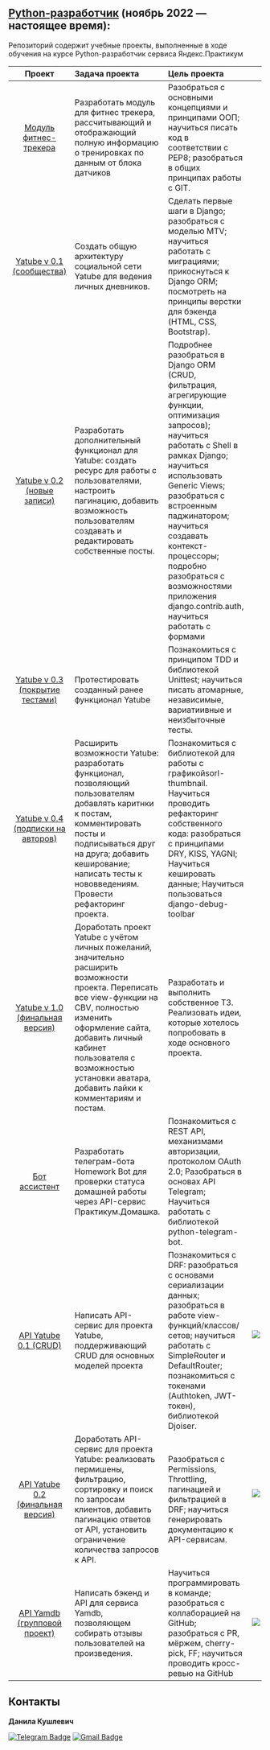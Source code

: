 ## [Python-разработчик](https://practicum.yandex.ru/backend-developer/) (ноябрь 2022 — настоящее время):

Репозиторий содержит учебные проекты, выполненные в ходе обучения на курсе Python-разработчик сервиса Яндекс.Практикум




| Проект | Задача проекта | Цель проекта | Библиотеки|
| :-----: | :-------------- | :---------- | :-------:|
|  [  Модуль фитнес-трекера](https://github.com/dkushlevich/Practicum-by-Yandex-Python/tree/main/01_fitness_tracker)        |Разработать модуль для фитнес трекера, рассчитывающий и отображающий полную информацию о тренировках по данным от блока датчиков| Разобраться с основными концепциями и принципами ООП; научиться писать код в соответствии с PEP8; разобраться в общих принципах работы с GIT.|-|
|  [Yatube v 0.1 (сообщества)](https://github.com/dkushlevich/Practicum-by-Yandex-Python/tree/main/02_Yatube/02_Yatube_v_0.1)|Создать общую архитектуру социальной сети Yatube для ведения личных дневников.| Сделать первые шаги в Django; разобраться с моделью MTV; научиться работать с миграциями; прикоснуться к Django ORM; посмотреть на принципы верстки для бэкенда (HTML, CSS, Bootstrap).| ![!Django](https://img.shields.io/badge/Django-2.2.9-blue)  |
|  [Yatube v 0.2 (новые записи)](https://github.com/dkushlevich/Practicum-by-Yandex-Python/tree/main/02_Yatube/02_Yatube_v_0.2)|Разработать дополнительный функционал для Yatube: создать ресурс для работы с пользователями, настроить пагинацию, добавить возможность пользователям создавать и редактировать собственные посты.|Подробнее разобраться в Django ORM (CRUD, фильтрация, агрегирующие функции, оптимизация запросов); научиться работать с Shell в рамках Django; научиться использовать Generic Views; разобраться с встроенным паджинатором; научиться создавать контекст-процессоры; подробно разобраться с возможностями приложения django.contrib.auth, научиться работать с формами | ![!Django](https://img.shields.io/badge/Django-2.2.9-blue) |
|  [Yatube v 0.3 (покрытие тестами)](https://github.com/dkushlevich/Practicum-by-Yandex-Python/tree/main/02_Yatube/02_Yatube_v_0.3)        |Протестировать созданный ранее функционал Yatubе|Познакомиться с принципом TDD и библиотекой Unittest; научиться писать атомарные, независимые, вариатиивные и неизбыточные тесты. |![!Django](https://img.shields.io/badge/Django-2.2.9-blue) |
|  [Yatube v 0.4 (подписки на авторов)](https://github.com/dkushlevich/Practicum-by-Yandex-Python/tree/main/02_Yatube/02_Yatube_v_0.4)|Расширить возможности Yatube: разработать функционал, позволяющий пользователям добавлять каритнки к постам, комментировать посты и подписываться друг на друга; добавить кеширование; написать тесты к нововведениям. Провести рефакторинг проекта. | Познакомиться с библиотекой для работы с графикойsorl-thumbnail. Научиться проводить рефакторинг собственного кода: разобраться с принципами DRY, KISS, YAGNI; Научиться кешировать данные; Научиться пользоваться django-debug-toolbar|![!Django](https://img.shields.io/badge/Django-2.2.9-blue) |
|  [Yatube v 1.0 (финальная версия)](https://github.com/dkushlevich/Practicum-by-Yandex-Python/tree/main/02_Yatube/02_Yatube_v_1.0_custom)|Доработать проект Yatube с учётом личных пожеланий, значительно расширить возможности проекта. Переписать все view-функции на CBV, полностью изменить оформление сайта, добавить личный кабинет пользователя с возможностью установки аватара, добавить лайки к комментариям и постам.|Разработать и выполнить собственное ТЗ. Реализовать идеи, которые хотелось попробовать в ходе основного проекта.|![!Django](https://img.shields.io/badge/Django-2.2.9-blue) |
|  [Бот ассистент](https://github.com/dkushlevich/Practicum-by-Yandex-Python/tree/main/03_bot_assistant)|Разработать телеграм-бота Homework Bot для проверки статуса домашней работы через API-сервис Практикум.Домашка.|Познакомиться с REST API, механизмами авторизации, протоколом OAuth 2.0; Разобраться в основах API Telegram; Научиться работать с библиотекой python-telegram-bot.|![!PTB](https://img.shields.io/badge/python_telegram_bot-13.9.10-blue) ![!Requests](https://img.shields.io/badge/requests-2.26.0-blue) |
|  [API Yatube 0.1 (CRUD)](https://github.com/dkushlevich/Practicum-by-Yandex-Python/tree/main/04_API_Yatube/04_API_Yatube_v_0.1)|Написать API-сервис для проекта Yatube, поддерживающий CRUD для основных моделей проекта|Познакомиться с DRF: разобраться с основами сериализации данных; разобраться в работе view-функций/классов/сетов; научиться работать с SimpleRouter и DefaultRouter; познакомиться с токенами (Authtoken, JWT-токен), библиотекой Djoiser.|![Django](https://img.shields.io/badge/Django-3.2.16-blue)![Django_REST_framework](https://img.shields.io/badge/DRF-3.12.4-blue)![Djoiser](https://img.shields.io/badge/Djoiser-2.1.0-blue)|
|  [API Yatube 0.2 (финальная версия)](https://github.com/dkushlevich/Practicum-by-Yandex-Python/tree/main/04_API_Yatube/04_API_Yatube_v_0.2)|Доработать API-сервис для проекта Yatube: реализовать пермишены, фильтрацию, сортировку и поиск по запросам клиентов, добавить пагинацию ответов от API, установить ограничение количества запросов к API.|Разобраться с Permissions, Throttling, пагинацией и фильтрацией в DRF; научиться генерировать документацию к API-сервисам.|![Django](https://img.shields.io/badge/Django-3.2.16-blue)![Django_REST_framework](https://img.shields.io/badge/DRF-3.12.4-blue)![Djoiser](https://img.shields.io/badge/Djoiser-2.1.0-blue)
|[API Yamdb (групповой проект)](https://github.com/dkushlevich/Practicum-by-Yandex-Python/tree/main/05_API_YamDB)| Написать бэкенд и API для сервиса Yamdb, позволяющем собирать отзывы пользователей на произведения. |Научиться программировать в команде; разобраться с коллаборацией на GitHub; разобраться с PR, мёржем, cherry-pick, FF; научиться проводить кросс-ревью на GitHub|![Django](https://img.shields.io/badge/Django-3.2.16-blue)![Django_REST_framework](https://img.shields.io/badge/DRF-3.12.4-blue)|



## Контакты
**Данила Кушлевич** 

[![Telegram Badge](https://img.shields.io/badge/-dkushlevich-blue?style=social&logo=telegram&link=https://t.me/dkushlevich)](https://t.me/dkushlevich) [![Gmail Badge](https://img.shields.io/badge/-dkushlevich@gmail.com-c14438?style=flat&logo=Gmail&logoColor=white&link=mailto:dkushlevich@gmail.com)](mailto:dkushlevich@gmail.com)

